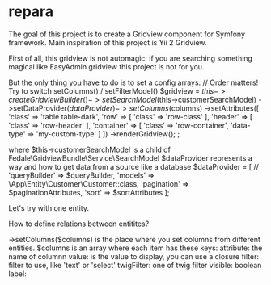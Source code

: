 # repara
The goal of this project is to create a Gridview component for Symfony framework.
Main inspiration of this project is Yii 2 Gridview.

First of all, this gridview is not automagic: if you are searching something magical like EasyAdmin gridview this project is not for you.

But the only thing you have to do is to set a config arrays. 
// Order matters! Try to switch setColumns() / setFilterModel()
        $gridview = $this->createGridviewBuilder()
            ->setSearchModel($this->customerSearchModel)
            ->setDataProvider($dataProvider)
            ->setColumns($columns)
            ->setAttributes([
                'class' => 'table table-dark',
                'row' => [
                    'class' => 'row-class'
                ],
                'header' => [
                    'class' => 'row-header'
                ],
                'container' => [
                    'class' => 'row-container',
                    'data-type' => 'my-custom-type'
                ]
            ])
            ->renderGridview();
        ;

where $this->customerSearchModel is a child of Fedale\GridviewBundle\Service\SearchModel
$dataProvider represents a way and how to get data from a source like a database
$dataProvider = [
            // 'queryBuilder' => $queryBuilder,
            'models' => \App\Entity\Customer\Customer::class,
            'pagination' => $paginationAttributes,
            'sort' => $sortAttributes
        ];

Let's try with one entity.


How to define relations between entitites?

->setColumns($columns)  is the place where you set columns from different entities. $columns is an array where each item has these keys: 
attribute: the name of columnn
value: is the value to display, you can use a closure 
filter: filter to use, like 'text' or 'select'
twigFilter: one of twig filter 
visible: boolean
label: 